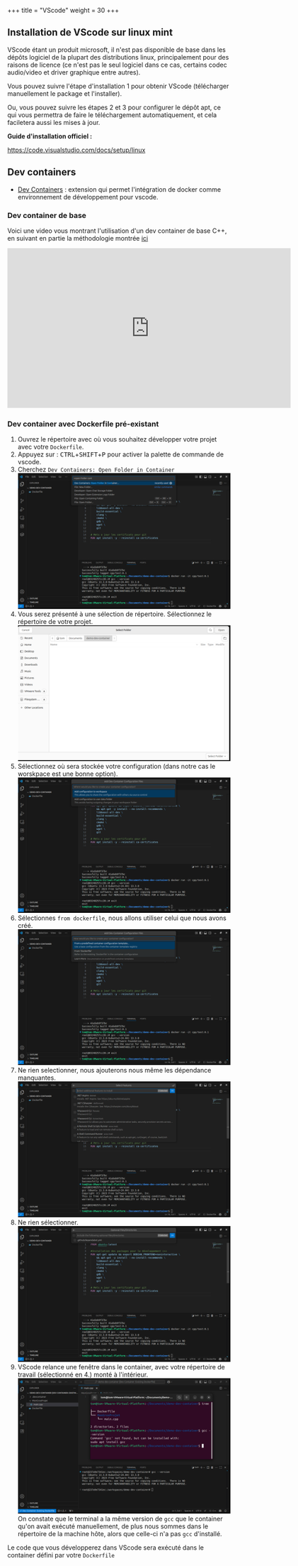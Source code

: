 +++
title = "VScode"
weight = 30
+++

## Installation de VScode sur linux mint
VScode étant un produit microsoft, il n'est pas disponible de base dans les dépôts logiciel de la plupart des distributions linux, principalement pour des raisons de licence (ce n'est pas le seul logiciel dans ce cas, certains codec audio/video et driver graphique entre autres).

Vous pouvez suivre l'étape d'installation 1 pour obtenir VScode (télécharger manuellement le package et l'installer).

Ou, vous pouvez suivre les étapes 2 et 3 pour configurer le dépôt apt, ce qui vous permettra de faire le téléchargement automatiquement, et cela faciletera aussi les mises à jour.

**Guide d'installation officiel :**

https://code.visualstudio.com/docs/setup/linux

## Dev containers
- [Dev Containers](https://marketplace.visualstudio.com/items?itemName=ms-vscode-remote.remote-containers) : extension qui permet l'intégration de docker comme environnement de développement pour vscode.

### Dev container de base

Voici une video vous montrant l'utilisation d'un dev container de base C++, en suivant en partie la méthodologie montrée [ici](../methode/)

<iframe src="https://cmontmorency365-my.sharepoint.com/personal/thomas_piquet_cmontmorency_qc_ca/_layouts/15/embed.aspx?UniqueId=b1bcd229-6494-44d6-918a-04e7d8da4cc1&embed=%7B%22ust%22%3Atrue%2C%22hv%22%3A%22CopyEmbedCode%22%7D&referrer=StreamWebApp&referrerScenario=EmbedDialog.Create" width="640" height="360" frameborder="0" scrolling="no" allowfullscreen title="dev_container_cpp"></iframe>

### Dev container avec Dockerfile pré-existant

1. Ouvrez le répertoire avec où vous souhaitez développer votre projet avec votre `Dockerfile`.
1. Appuyez sur : <kbd>CTRL</kbd>+<kbd>SHIFT</kbd>+<kbd>P</kbd> pour activer la palette de commande de vscode.
2. Cherchez `Dev Containers: Open Folder in Container`
![alt text](image.png)
3. Vous serez présenté à une sélection de répertoire. Sélectionnez le répertoire de votre projet.
![alt text](image-1.png)
4. Sélectionnez où sera stockée votre configuration (dans notre cas le worskpace est une bonne option).
![alt text](image-2.png)
5. Sélectionnes `from dockerfile`, nous allons utiliser celui que nous avons créé.
![alt text](image-3.png)
6. Ne rien selectionner, nous ajouterons nous même les dépendance manquantes.
![alt text](image-4.png)
7. Ne rien sélectionner.
![alt text](image-5.png)
8. VScode relance une fenêtre dans le container, avec votre répertoire de travail (sélectionné en 4.) monté à l'intérieur.
![alt text](image-6.png)
On constate que le terminal a la même version de `gcc` que le container qu'on avait exécuté manuellement, de plus nous sommes dans le répertoire de la machine hôte, alors que celle-ci n'a pas `gcc` d'installé.

Le code que vous développerez dans VScode sera exécuté dans le container défini par votre `Dockerfile`